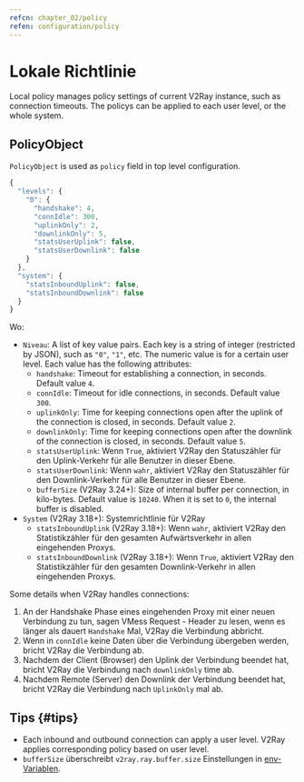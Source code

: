 ```yaml
---
refcn: chapter_02/policy
refen: configuration/policy
---
```

# Lokale Richtlinie

Local policy manages policy settings of current V2Ray instance, such as connection timeouts. The policys can be applied to each user level, or the whole system.

## PolicyObject

`PolicyObject` is used as `policy` field in top level configuration.

```javascript
{
  "levels": {
    "0": {
      "handshake": 4,
      "connIdle": 300,
      "uplinkOnly": 2,
      "downlinkOnly": 5,
      "statsUserUplink": false,
      "statsUserDownlink": false
    }
  },
  "system": {
    "statsInboundUplink": false,
    "statsInboundDownlink": false
  }
}
```

Wo:

* `Niveau`: A list of key value pairs. Each key is a string of integer (restricted by JSON), such as `"0"`, `"1"`, etc. The numeric value is for a certain user level. Each value has the following attributes: 
  * `handshake`: Timeout for establishing a connection, in seconds. Default value `4`.
  * `connIdle`: Timeout for idle connections, in seconds. Default value `300`.
  * `uplinkOnly`: Time for keeping connections open after the uplink of the connection is closed, in seconds. Default value `2`.
  * `downlinkOnly`: Time for keeping connections open after the downlink of the connection is closed, in seconds. Default value `5`.
  * `statsUserUplink`: Wenn `True`, aktiviert V2Ray den Statuszähler für den Uplink-Verkehr für alle Benutzer in dieser Ebene.
  * `statsUserDownlink`: Wenn `wahr`, aktiviert V2Ray den Statuszähler für den Downlink-Verkehr für alle Benutzer in dieser Ebene.
  * `bufferSize` (V2Ray 3.24+): Size of internal buffer per connection, in kilo-bytes. Default value is `10240`. When it is set to `0`, the internal buffer is disabled.
* `System` (V2Ray 3.18+): Systemrichtlinie für V2Ray 
  * `statsInboundUplink` (V2Ray 3.18+): Wenn `wahr`, aktiviert V2Ray den Statistikzähler für den gesamten Aufwärtsverkehr in allen eingehenden Proxys.
  * `statsInboundDownlink` (V2Ray 3.18+): Wenn `True`, aktiviert V2Ray den Statistikzähler für den gesamten Downlink-Verkehr in allen eingehenden Proxys.

Some details when V2Ray handles connections:

1. An der Handshake Phase eines eingehenden Proxy mit einer neuen Verbindung zu tun, sagen VMess Request - Header zu lesen, wenn es länger als dauert `Handshake` Mal, V2Ray die Verbindung abbricht.
2. Wenn in `connIdle` keine Daten über die Verbindung übergeben werden, bricht V2Ray die Verbindung ab.
3. Nachdem der Client (Browser) den Uplink der Verbindung beendet hat, bricht V2Ray die Verbindung nach `downlinkOnly` time ab.
4. Nachdem Remote (Server) den Downlink der Verbindung beendet hat, bricht V2Ray die Verbindung nach `UplinkOnly` mal ab.

## Tips {#tips}

* Each inbound and outbound connection can apply a user level. V2Ray applies corresponding policy based on user level.
* `bufferSize` überschreibt `v2ray.ray.buffer.size` Einstellungen in [env-Variablen](env.md#cache-size-per-connection).